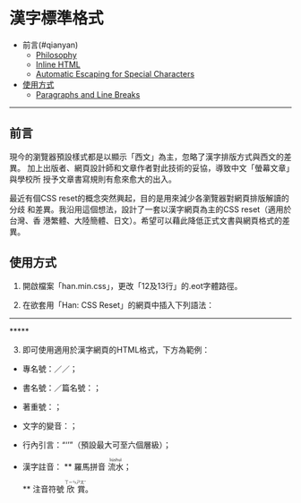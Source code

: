 漢字標準格式
================

*   前言(#qianyan)
    *   [Philosophy](#philosophy)
    *   [Inline HTML](#html)
    *   [Automatic Escaping for Special Characters](#autoescape)
*   [使用方式](#shiyong_fangshi)
    *   [Paragraphs and Line Breaks](#p)


* * *

<h2 id="qianyan">前言</h2>
現今的瀏覽器預設樣式都是以顯示「西文」為主，忽略了漢字排版方式與西文的差異。
加上出版者、網頁設計師和文章作者對此技術的妥協，導致中文「螢幕文章」與學校所
授予文章書寫規則有愈來愈大的出入。

最近有個CSS reset的概念突然興起，目的是用來減少各瀏覽器對網頁排版解讀的分歧
和差異。我沿用這個想法，設計了一套以漢字網頁為主的CSS reset（適用於台灣、香
港繁體、大陸簡體、日文）。希望可以藉此降低正式文書與網頁格式的差異。

<h2 id="shiyong_fangshi">使用方式</h2>

1. 開啟檔案「han.min.css」，更改「12及13行」的.eot字體路徑。


2. 在欲套用「Han: CSS Reset」的網頁中插入下列語法：
 *****
  <link rel="stylesheet" media="all" href="./css/han.min.css">
  <script src="http://ajax.googleapis.com/ajax/libs/jquery/1.5/jquery.min.js"></script>
  <script src="./js/han.min.js"></script>
 *****


3. 即可使用適用於漢字網頁的HTML格式，下方為範例：

  * 專名號：<b class="pn"></b>／<span class="pn"></span>／<u class="pn"></u>；
  * 書名號：<cite></cite>／篇名號：<cite class="piece"></cite>；
  * 著重號：<em></em>；
  * 文字的變音：<i></i>；
  * 行內引言：<q><q></q></q>（預設最大可至六個層級）；
  * 漢字註音：
    ** 羅馬拼音
    <ruby class="romanization">流水<rt>liúshuĭ</rt></ruby>；

    ** 注音符號
    <ruby class="mps">欣<rt>ㄒㄧㄣ</rt>賞<rt>ㄕㄤˇ</rt></ruby>。





